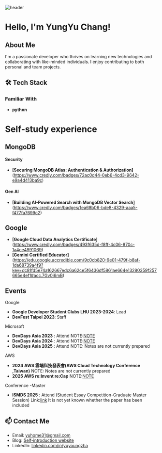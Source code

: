 ![header](https://capsule-render.vercel.app/api?type=rect&height=300&color=gradient&text=YungYu%20Chang%20%20&reversal=true)
# Hello, I'm YungYu Chang!
##  About Me 
I'm a passionate developer who thrives on learning new technologies and collaborating with like-minded individuals. I enjoy contributing to both personal and team projects.

## 🛠️ Tech Stack 

### Familiar With
- **python**
# Self-study experience

## MongoDB ##

#### Security ####
- **[Securing MongoDB Atlas: Authentication & Authorization]**(https://www.credly.com/badges/72ac0d44-0eb6-4cd3-9642-e9a4d413ba9c)

#### Gen AI ####
- **[Building AI-Powered Search with MongoDB Vector Search]**(https://www.credly.com/badges/1ea68b06-bde8-4329-aaa5-f477fa7699c2)

## Google ##
- **[Google Cloud Data Analytics Certificate]**(https://www.credly.com/badges/493f635d-f8ff-4c06-870c-1a4ce4991069)
- **[Gemini Certified Educator]**(https://edu.google.accredible.com/9c0cb820-9e01-479f-b8af-1da68739a4f9?key=dc81fd5e74a162667edc6a62ce5f6436df5861ae664e13280359f257665e4ef1#acc.7Gv0i6mB)
  
##  Events
Google

- **Google Developer Student Clubs LHU 2023-2024**: Lead 
- **DevFest Taipei 2023**: Staff

Microsoft

- **DevDays Asia 2023** : Attend 
NOTE:[NOTE](https://hackmd.io/X_KDlohLRsOEcP_xbfo-bA)
- **DevDays Asia 2024** : Attend 
NOTE:[NOTE](https://hackmd.io/ava5A_-CTCGZQMsAD_98Rg)
- **DevDays Asia 2025** : Attend 
NOTE: Notes are not currently prepared

AWS 

- **2024 AWS 雲端科技發表會(AWS Cloud Technology Conference ,Taiwan)**
NOTE: Notes are not currently prepared
- **2025  AWS re:Invent re:Cap**
NOTE:[NOTE](https://hackmd.io/@yu-hary/ryWGBWPSJx)

Conference  -Master

- **ISMDS 2025** :
Attend (Student Essay Competition-Graduate Master Session)
Link:[link](https://www.mdsat.org.tw/ismds2025)
It is not yet known whether the paper has been included


## 📫 Contact Me
- Email: yuhome31@gmail.com
- Blog: [Self-introduction website](https://harry36-student.github.io/AI/)
- LinkedIn: [linkedin.com/in/yuyoungzha](https://www.linkedin.com/in/yuyoungzha/)
